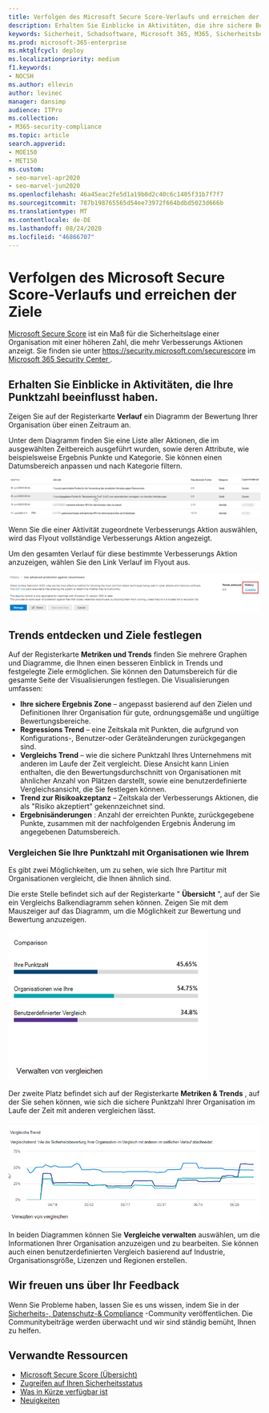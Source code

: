 ```yaml
---
title: Verfolgen des Microsoft Secure Score-Verlaufs und erreichen der Ziele
description: Erhalten Sie Einblicke in Aktivitäten, die ihre sichere Bewertung beeinträchtigt haben. Trends entdecken und Ziele festlegen.
keywords: Sicherheit, Schadsoftware, Microsoft 365, M365, Sicherheitsbewertung, Security Center, Verbesserungsmaßnahmen
ms.prod: microsoft-365-enterprise
ms.mktglfcycl: deploy
ms.localizationpriority: medium
f1.keywords:
- NOCSH
ms.author: ellevin
author: levinec
manager: dansimp
audience: ITPro
ms.collection:
- M365-security-compliance
ms.topic: article
search.appverid:
- MOE150
- MET150
ms.custom:
- seo-marvel-apr2020
- seo-marvel-jun2020
ms.openlocfilehash: 46a45eac2fe5d1a19b0d2c40c6c1405f31b7f7f7
ms.sourcegitcommit: 787b198765565d54ee73972f664bdbd5023d666b
ms.translationtype: MT
ms.contentlocale: de-DE
ms.lasthandoff: 08/24/2020
ms.locfileid: "46866707"
---
```

# <a name="track-your-microsoft-secure-score-history-and-meet-goals"></a>Verfolgen des Microsoft Secure Score-Verlaufs und erreichen der Ziele

[Microsoft Secure Score](microsoft-secure-score.md) ist ein Maß für die Sicherheitslage einer Organisation mit einer höheren Zahl, die mehr Verbesserungs Aktionen anzeigt. Sie finden sie unter https://security.microsoft.com/securescore im [Microsoft 365 Security Center ](overview-security-center.md).

## <a name="gain-insights-into-activity-that-has-affected-your-score"></a>Erhalten Sie Einblicke in Aktivitäten, die Ihre Punktzahl beeinflusst haben.

Zeigen Sie auf der Registerkarte **Verlauf** ein Diagramm der Bewertung Ihrer Organisation über einen Zeitraum an.

Unter dem Diagramm finden Sie eine Liste aller Aktionen, die im ausgewählten Zeitbereich ausgeführt wurden, sowie deren Attribute, wie beispielsweise Ergebnis Punkte und Kategorie. Sie können einen Datumsbereich anpassen und nach Kategorie filtern.

![Aktivitätsverlauf](../../media/secure-score/secure-score-history-activity.png)

Wenn Sie die einer Aktivität zugeordnete Verbesserungs Aktion auswählen, wird das Flyout vollständige Verbesserungs Aktion angezeigt.

Um den gesamten Verlauf für diese bestimmte Verbesserungs Aktion anzuzeigen, wählen Sie den Link Verlauf im Flyout aus.

![Verlauf der Verbesserungs Aktion](../../media/secure-score/secure-score-history-flyout.png)

## <a name="discover-trends-and-set-goals"></a>Trends entdecken und Ziele festlegen

Auf der Registerkarte **Metriken und Trends** finden Sie mehrere Graphen und Diagramme, die Ihnen einen besseren Einblick in Trends und festgelegte Ziele ermöglichen. Sie können den Datumsbereich für die gesamte Seite der Visualisierungen festlegen. Die Visualisierungen umfassen:

* **Ihre sichere Ergebnis Zone** – angepasst basierend auf den Zielen und Definitionen Ihrer Organisation für gute, ordnungsgemäße und ungültige Bewertungsbereiche.
* **Regressions Trend** – eine Zeitskala mit Punkten, die aufgrund von Konfigurations-, Benutzer-oder Geräteänderungen zurückgegangen sind.  
* **Vergleichs Trend** – wie die sichere Punktzahl Ihres Unternehmens mit anderen im Laufe der Zeit vergleicht. Diese Ansicht kann Linien enthalten, die den Bewertungsdurchschnitt von Organisationen mit ähnlicher Anzahl von Plätzen darstellt, sowie eine benutzerdefinierte Vergleichsansicht, die Sie festlegen können.
* **Trend zur Risikoakzeptanz** – Zeitskala der Verbesserungs Aktionen, die als "Risiko akzeptiert" gekennzeichnet sind.
* **Ergebnisänderungen** : Anzahl der erreichten Punkte, zurückgegebene Punkte, zusammen mit der nachfolgenden Ergebnis Änderung im angegebenen Datumsbereich.

### <a name="compare-your-score-to-organizations-like-yours"></a>Vergleichen Sie Ihre Punktzahl mit Organisationen wie Ihrem

Es gibt zwei Möglichkeiten, um zu sehen, wie sich Ihre Partitur mit Organisationen vergleicht, die Ihnen ähnlich sind.

Die erste Stelle befindet sich auf der Registerkarte " **Übersicht** ", auf der Sie ein Vergleichs Balkendiagramm sehen können. Zeigen Sie mit dem Mauszeiger auf das Diagramm, um die Möglichkeit zur Bewertung und Bewertung anzuzeigen.

![Balkendiagramm der Partituren einer ähnlichen Organisation](../../media/secure-score/secure-score-comparison-bar.png)

Der zweite Platz befindet sich auf der Registerkarte **Metriken & Trends** , auf der Sie sehen können, wie sich die sichere Punktzahl Ihrer Organisation im Laufe der Zeit mit anderen vergleichen lässt.

![Diagramm der Ergebnisse einer ähnlichen Organisation im Laufe der Zeit](../../media/secure-score/secure-score-comparison-trend.png)

In beiden Diagrammen können Sie **Vergleiche verwalten** auswählen, um die Informationen Ihrer Organisation anzuzeigen und zu bearbeiten. Sie können auch einen benutzerdefinierten Vergleich basierend auf Industrie, Organisationsgröße, Lizenzen und Regionen erstellen.

## <a name="we-want-to-hear-from-you"></a>Wir freuen uns über Ihr Feedback

Wenn Sie Probleme haben, lassen Sie es uns wissen, indem Sie in der [Sicherheits-, Datenschutz-& Compliance](https://techcommunity.microsoft.com/t5/Security-Privacy-Compliance/bd-p/security_privacy) -Community veröffentlichen. Die Communitybeiträge werden überwacht und wir sind ständig bemüht, Ihnen zu helfen.

## <a name="related-resources"></a>Verwandte Ressourcen

- [Microsoft Secure Score (Übersicht)](microsoft-secure-score.md)
- [Zugreifen auf Ihren Sicherheitsstatus](microsoft-secure-score-improvement-actions.md)
- [Was in Kürze verfügbar ist](microsoft-secure-score-whats-coming.md)
- [Neuigkeiten](microsoft-secure-score-whats-new.md)